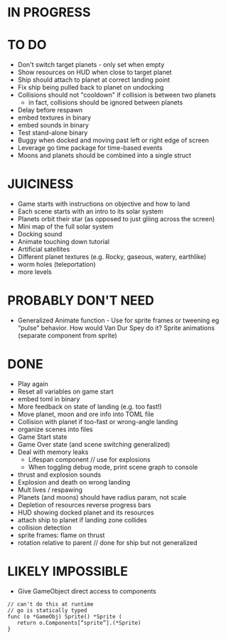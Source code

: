 # IN PROGRESS

# TO DO

- Don't switch target planets - only set when empty
- Show resources on HUD when close to target planet
- Ship should attach to planet at correct landing point
- Fix ship being pulled back to planet on undocking
- Collisions should not "cooldown" if collision is between two planets
  - in fact, collisions should be ignored between planets
- Delay before respawn
- embed textures in binary
- embed sounds in binary
- Test stand-alone binary
- Buggy when docked and moving past left or right edge of screen
- Leverage go time package for time-based events
- Moons and planets should be combined into a single struct

# JUICINESS

- Game starts with instructions on objective and how to land
- Each scene starts with an intro to its solar system
- Planets orbit their star (as opposed to just gliing across the screen)
- Mini map of the full solar system
- Docking sound
- Animate touching down tutorial
- Artificial satellites
- Different planet textures (e.g. Rocky, gaseous, watery, earthlike)
- worm holes (teleportation)
- more levels

# PROBABLY DON'T NEED

- Generalized Animate function - Use for sprite frames or tweening eg “pulse” behavior. How would Van Dur Spey do it? Sprite animations (separate component from sprite)

# DONE

- Play again
- Reset all variables on game start
- embed toml in binary
- More feedback on state of landing (e.g. too fast!)
- Move planet, moon and ore info into TOML file
- Collision with planet if too-fast or wrong-angle landing
- organize scenes into files
- Game Start state
- Game Over state (and scene switching generalized)
- Deal with memory leaks
  - Lifespan component // use for explosions
  - When toggling debug mode, print scene graph to console
- thrust and explosion sounds
- Explosion and death on wrong landing
- Mult lives / respawing
- Planets (and moons) should have radius param, not scale
- Depletion of resources reverse progress bars
- HUD showing docked planet and its resources
- attach ship to planet if landing zone collides
- collision detection
- sprite frames: flame on thrust
- rotation relative to parent // done for ship but not generalized

# LIKELY IMPOSSIBLE

- Give GameObject direct access to components

```
// can't do this at runtime
// go is statically typed
func (o *GameObj) Sprite() *Sprite (
   return o.Components[“sprite”].(*Sprite)
}
```
